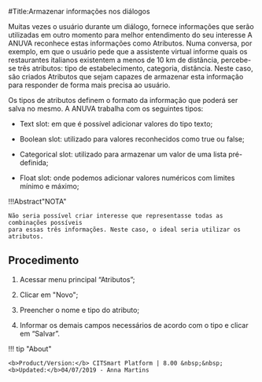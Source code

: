 #Title:Armazenar informações nos diálogos

Muitas vezes o usuário durante um diálogo, fornece informações que serão utilizadas em outro momento para melhor entendimento do seu interesse
A ANUVA reconhece estas informações como Atributos.
Numa conversa, por exemplo, em que o usuário pede que a assistente virtual informe quais os restaurantes italianos existentem a menos de 10
km de distância, percebe-se três atributos: tipo de estabelecimento, categoria, distância.
Neste caso, são criados Atributos que sejam capazes de armazenar esta informação para responder de forma mais precisa ao usuário.

Os tipos de atributos definem o formato da informação que poderá ser salva no mesmo. A ANUVA trabalha com os seguintes tipos:

 - Text slot: em que é possível adicionar valores do tipo texto;

 - Boolean slot: utilizado para valores reconhecidos como true ou false;

 - Categorical slot: utilizado para armazenar um valor de uma lista pré-definida;

 - Float slot: onde podemos adicionar valores numéricos com limites mínimo e máximo;


!!!Abstract"NOTA"

    Não seria possível criar interesse que representasse todas as combinações possíveis 
    para essas três informações. Neste caso, o ideal seria utilizar os atributos.
    
Procedimento
------------
1. Acessar menu principal “Atributos”;

2. Clicar em "Novo";

3. Preencher o nome e tipo do atributo;

4. Informar os demais campos necessários de acordo com o tipo e clicar em “Salvar”.


!!! tip "About"

    <b>Product/Version:</b> CITSmart Platform | 8.00 &nbsp;&nbsp;
    <b>Updated:</b>04/07/2019 - Anna Martins
